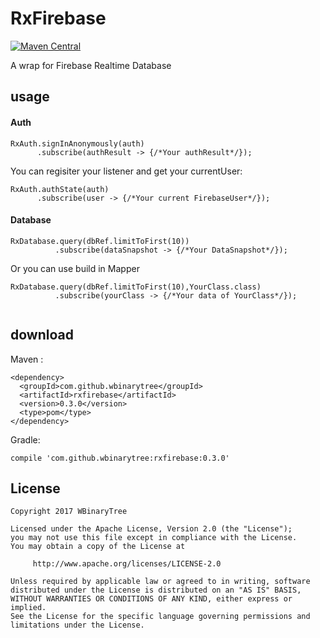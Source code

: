 RxFirebase
==========

[![Maven Central](https://img.shields.io/badge/jcenter-v0.3.0-green.svg)](https://bintray.com/phoenixwyd/maven/RxFirebase)


A wrap for Firebase Realtime Database

usage
-----

#### Auth 

```
RxAuth.signInAnonymously(auth)
      .subscribe(authResult -> {/*Your authResult*/}); 
```

You can regisiter your listener and get your currentUser:

```
RxAuth.authState(auth)
      .subscribe(user -> {/*Your current FirebaseUser*/});
```

#### Database 


```
RxDatabase.query(dbRef.limitToFirst(10))
          .subscribe(dataSnapshot -> {/*Your DataSnapshot*/});
```

Or you can use build in Mapper

```
RxDatabase.query(dbRef.limitToFirst(10),YourClass.class)
          .subscribe(yourClass -> {/*Your data of YourClass*/});
                  
```

download
--------

  Maven :
```
<dependency>
  <groupId>com.github.wbinarytree</groupId>
  <artifactId>rxfirebase</artifactId>
  <version>0.3.0</version>
  <type>pom</type>
</dependency>
```

  Gradle:
```
compile 'com.github.wbinarytree:rxfirebase:0.3.0'
```

License
-------
```
Copyright 2017 WBinaryTree

Licensed under the Apache License, Version 2.0 (the "License");
you may not use this file except in compliance with the License.
You may obtain a copy of the License at

     http://www.apache.org/licenses/LICENSE-2.0

Unless required by applicable law or agreed to in writing, software
distributed under the License is distributed on an "AS IS" BASIS,
WITHOUT WARRANTIES OR CONDITIONS OF ANY KIND, either express or implied.
See the License for the specific language governing permissions and
limitations under the License.
```



